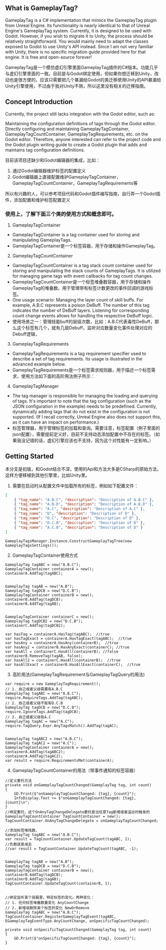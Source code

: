 ## What is GameplayTag?

GameplayTag is a C# implementation that mimics the GameplayTag plugin from Unreal Engine. Its functionality is nearly identical to that of Unreal Engine's GameplayTag system. Currently, it is designed to be used with Godot. However, if you wish to migrate it to Unity, the process should be relatively straightforward. You would mainly need to adapt the classes exposed to Godot to use Unity's API instead. Since I am not very familiar with Unity, there is no specific migration guide provided here for that engine. It is free and open-source forever!

GameplayTag是一个模仿虚幻引擎里面GameplayTag插件的C#版本。功能几乎与虚幻引擎里面的一致。目前是与Godot绑定使用，但如果你想迁移到Unity，改动也是很方便的，应该只需要把几个暴漏给Godot的类迁移使用Unity的API暴漏给Unity引擎使用，不过由于我对Unity不熟，所以这里没有相关的迁移指南。

## Concept Introduction
Currently, the project still lacks integration with the Godot editor, such as:

Maintaining the configuration definitions of tags through the Godot editor.
Directly configuring and maintaining GameplayTagContainer, GameplayTagCountContainer, GameplayTagRequirements, etc. on the Godot editor.
Therefore, anyone interested can refer to the project code and the Godot plugin writing guide to create a Godot plugin that adds and maintains tag configuration definitions.

目前该项目还缺少和Godot编辑器的集成，比如：
1. 通过Godot编辑器维护标签的配置定义
2. Godot编辑器上直接配置维护GameplayTagContainer，GameplayTagCountContainer，GameplayTagRequirements等

所以有兴趣的人，可以参考项目代码和Godot插件编写指南，自行弄一个Godot插件，添加配置和维护标签配置定义

### 使用上，了解下面三个类的使用方式和概念即可。
1. GameplayTagContainer
* GameplayTagContainer is a tag container used for storing and manipulating GameplayTags.
* GameplayTagContainer是一个标签容器，用于存储和操作GameplayTag。
2. GameplayTagCountContainer
* GameplayTagCountContainer is a tag stack count container used for storing and manipulating the stack counts of GameplayTags. It is utilized for managing game tags with event callbacks for tag count changes.
* GameplayTagCountContainer是一个标签堆叠数容器，用于存储和操作GameplayTag的堆叠数。用于管理带有标签计数更改的事件回调的游戏标签。
* One usage scenario: Managing the layer count of skill buffs. For example, A.B.C represents a poison DeBuff. The number of this tag indicates the number of DeBuff layers. Listening for corresponding count change events allows for handling the respective DeBuff logic.
* 使用场景之一：管理技能buff的层级次数，比如：A.B.C代表毒性DeBuff，那么这个标签有几个，就有几层Debuff，监听对应数量变化事件处理对应的Debuff逻辑，
3. GameplayTagRequirements
* GameplayTagRequirements is a tag requirement specifier used to describe a set of tag requirements. Its usage is illustrated in the advanced example below.
* GameplayTagRequirements是一个标签需求规则器，用于描述一个标签需求，使用方法如下面的高阶用法例子所示：
4. GameplayTagManager
* The tag manager is responsible for managing the loading and querying of tags. It's important to note that the tag configuration (such as the JSON configuration in the example) needs to be predefined. Currently, dynamically adding tags that do not exist in the configuration is not supported. (If I recall correctly, Unreal Engine also does not support this, as it can have an impact on performance.)
* 标签管理器，用于管理标签的加载和查询。需要注意，标签配置（例子里面的json配置），需要提前定义好，目前不支持动态添加配置中不存在的标签。（如果我没记错的话，虚幻引擎应该也不支持，因为这个对性能有一定影响。）

## Getting Started
本分支是初版，和Godot结合不深，使用的Api和方法大多是CSharp的原始方法，这样方便移植到其他引擎里，比如Unity里。

1. 需要在启动时从配置文件中加载所有的标签，例如如下配置文件：
```json
[
    { "tag_name": "A.B.C", "description": "Description of A.B.C" },
    { "tag_name": "A.B.D", "description": "Description of A.B.D" },
    { "tag_name": "A.C", "description": "Description of A.C" },
    { "tag_name": "D", "description": "Description of D" },
    { "tag_name": "D.C", "description": "Description of D" },
    { "tag_name": "D.C.B", "description": "Description of D" },
    { "tag_name": "A.C.B", "description": "Description of D" }
]
```
```CSharp
GameplayTagsManager.Instance.ConstructGameplayTagTree(new GameplayTagsSettings());
```

2. GameplayTagContainer使用方式
```CSharp
GameplayTag tagABC = new("A.B.C");
GameplayTagContainer containerA = new();
containerA.AddTag(tagABC);


GameplayTag tagAB = new("A.B");
GameplayTag tagDCB = new("D.C.B");
GameplayTagContainer containerB = new();
containerB.AddTag(tagDCB);
containerB.AddTag(tagAB);


GameplayTagContainer containerC = new();
GameplayTag tagDCB2 = new("D.C.B");
containerC.AddTag(tagDCB2);

var hasTag = containerA.HasTag(tagABC);  //true
var hasTagExact = containerA.HasTagExact(tagABC);  //true
var hasAny = containerA.HasAny(containerB);  //true
var hasAny2 = containerB.HasAnyExact(containerC); //true
var hasAll = containerC.HasAll(containerB); //false
containerB.RemoveTag(tagAB, false);
var hasAll2 = containerC.HasAll(containerB);  //true
var hasAllExact = containerB.HasAllExact(containerC);  //true
```

3. 高阶用法(GameplayTagRequirement与GameplayTagQuery的用法)
```CSharp
var require = new GameplayTagRequirement();
// 1. 自己或者父级需要有A.B.C
GameplayTag tagABC = new("A.B.C");
require.RequireTags.AddTag(tagABC);
// 2. 自己或者父级不能有D.C.B
GameplayTag tagDCB = new("D.C.B");
require.IgnoreTags.AddTag(tagDCB);
// 3. 自己或者父级有A.C
GameplayTag tagAC = new("A.C");
require.TagQuery.Expr.AnyTagsMatch().AddTag(tagAC);


GameplayTag tagABC2 = new("A.B.C");
GameplayTag tagAC2 = new("A.C");
GameplayTagContainer containerA = new();
containerA.AddTag(tagABC2);
containerA.AddTag(tagAC2);
var result = require.RequirementsMet(containerA);
```

4. GameplayTagCountContainer的用法（带事件通知的标签容器）

```CSharp
//定义委托方法
private void onGameplayTagCountChanged(GameplayTag tag, int count)
{
    GD.Print($"onGameplayTagCountChanged: {tag}, {count}");
    InfoDisplay.Text += $"onGameplayTagCountChanged: {tag}, {count}\n";
}
//绑定委托，这个OnAnyTagChangeDelegate委托是当任意Tag新增或者溢出时触发的
GameplayTagCountContainer TagCountContainer = new();
TagCountContainer.OnAnyTagChangeDelegate = onGameplayTagCountChanged;

//添加标签堆栈数，
GameplayTag tagABC = new("A.B.C");
var result = TagCountContainer.UpdateTagCount(tagABC, 1);
//负数就是减去
//var result = TagCountContainer.UpdateTagCount(tagABC, -1);


GameplayTag tagAB = new("A.B");
GameplayTag tagDCB = new("D.C.B");
GameplayTagContainer containerB = new();
containerB.AddTag(tagDCB);
containerB.AddTag(tagAB);
TagCountContainer.UpdateTagCount(containerB, 1);


//绑定监听某个容器里，特定标签的变化。两种变化：
// 1. 任何标签堆叠数量变化 AnyCountChange
// 2. 新增或删除某个标签的变化 NewOrRemove
GameplayTag tagABC = new("A.B.C");
TagCountContainer.RegisterGameplayTagEvent(tagABC, EGameplayTagEventType.AnyCountChange, onSpecificTagCountChanged);

private void onSpecificTagCountChanged(GameplayTag tag, int count)
{
    GD.Print($"onSpecificTagCountChanged: {tag}, {count}");
}
```
